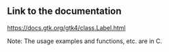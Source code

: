 ## Link to the documentation

<https://docs.gtk.org/gtk4/class.Label.html>

Note: The usage examples and functions, etc. are in C.
